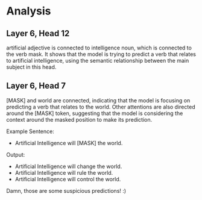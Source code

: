 # Analysis

## Layer 6, Head 12

artificial adjective is connected to intelligence noun, which is connected to the verb mask.
It shows that the model is trying to predict a verb that relates to artificial intelligence,
using the semantic relationship between the main subject in this head.

## Layer 6, Head 7

[MASK] and world are connected, indicating that the model is focusing on predicting a verb that relates to the world.
Other attentions are also directed around the [MASK] token, suggesting that the model is considering the context around
the masked position to make its prediction.

Example Sentence:

- Artificial Intelligence will [MASK] the world.

Output:
- Artificial Intelligence will change the world.
- Artificial Intelligence will rule the world.
- Artificial Intelligence will control the world.

Damn, those are some suspicious predictions! :)